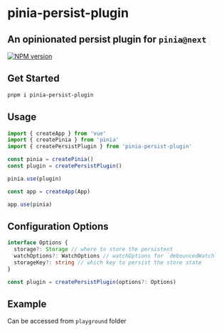 # pinia-persist-plugin

## An opinionated persist plugin for `pinia@next`

[![NPM version](https://img.shields.io/npm/v/pinia-persist-plugin?color=a1b858&label=)](https://www.npmjs.com/package/pinia-persist-plugin)

## Get Started

```bash
pnpm i pinia-persist-plugin
```

## Usage

```typescript
import { createApp } from 'vue'
import { createPinia } from 'pinia'
import { createPersistPlugin } from 'pinia-persist-plugin'

const pinia = createPinia()
const plugin = createPersistPlugin()

pinia.use(plugin)

const app = createApp(App)

app.use(pinia)
```

## Configuration Options

```typescript
interface Options {
  storage?: Storage // where to store the persistent
  watchOptions?: WatchOptions // watchOptions for `debouncedWatch`
  storageKey?: string // which key to persist the store state
}

const plugin = createPersistPlugin(options?: Options)
```

## Example

Can be accessed from `playground` folder

